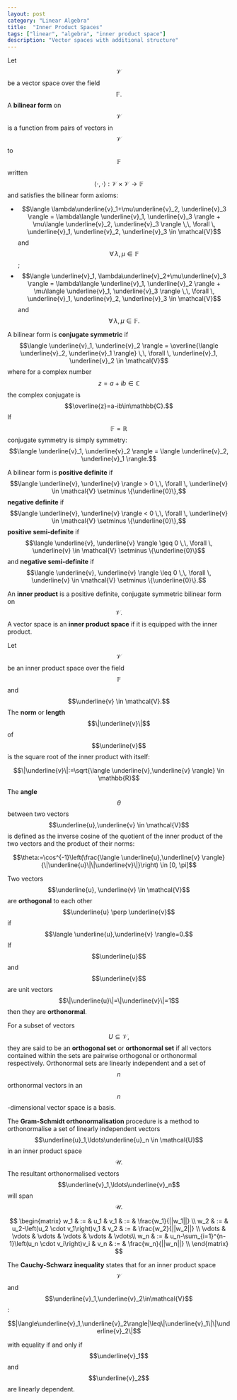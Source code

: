 ```yaml
---
layout: post
category: "Linear Algebra"
title:  "Inner Product Spaces"
tags: ["linear", "algebra", "inner product space"]
description: "Vector spaces with additional structure"
---
```


Let $$\mathcal{V}$$ be a vector space over the field $$\mathbb{F}.$$ A **bilinear form** on $$\mathcal{V}$$ is a function from pairs of vectors in $$\mathcal{V}$$ to $$\mathbb{F}$$ written $$\langle \cdot, \cdot \rangle : \mathcal{V}\times\mathcal{V} \rightarrow \mathbb{F}$$ and satisfies the bilinear form axioms:
- $$\langle \lambda\underline{v}_1+\mu\underline{v}_2, \underline{v}_3 \rangle = \lambda\langle \underline{v}_1, \underline{v}_3 \rangle + \mu\langle \underline{v}_2, \underline{v}_3 \rangle \,\, \forall \, \underline{v}_1, \underline{v}_2, \underline{v}_3 \in \mathcal{V}$$ and $$\forall \, \lambda, \mu \in \mathbb{F}$$;
- $$\langle \underline{v}_1, \lambda\underline{v}_2+\mu\underline{v}_3 \rangle = \lambda\langle \underline{v}_1, \underline{v}_2 \rangle + \mu\langle \underline{v}_1, \underline{v}_3 \rangle \,\, \forall \, \underline{v}_1, \underline{v}_2, \underline{v}_3 \in \mathcal{V}$$ and $$\forall \, \lambda, \mu \in \mathbb{F}.$$

A bilinear form is **conjugate symmetric** if $$\langle \underline{v}_1, \underline{v}_2 \rangle = \overline{\langle \underline{v}_2, \underline{v}_1 \rangle} \,\, \forall \, \underline{v}_1, \underline{v}_2 \in \mathcal{V}$$ where for a complex number $$z=a+ib\in\mathbb{C}$$ the complex conjugate is $$\overline{z}=a-ib\in\mathbb{C}.$$ If $$\mathbb{F}=\mathbb{R}$$ conjugate symmetry is simply symmetry: $$\langle \underline{v}_1, \underline{v}_2 \rangle = \langle \underline{v}_2, \underline{v}_1 \rangle.$$

A bilinear form is **positive definite** if $$\langle \underline{v}, \underline{v} \rangle > 0 \,\, \forall \, \underline{v} \in \mathcal{V} \setminus \{\underline{0}\},$$ **negative definite** if $$\langle \underline{v}, \underline{v} \rangle < 0 \,\, \forall \, \underline{v} \in \mathcal{V} \setminus \{\underline{0}\},$$ **positive semi-definite** if $$\langle \underline{v}, \underline{v} \rangle \geq 0 \,\, \forall \, \underline{v} \in \mathcal{V} \setminus \{\underline{0}\}$$ and **negative semi-definite** if $$\langle \underline{v}, \underline{v} \rangle \leq 0 \,\, \forall \, \underline{v} \in \mathcal{V} \setminus \{\underline{0}\}.$$

An **inner product** is a positive definite, conjugate symmetric bilinear form on $$\mathcal{V}.$$ A vector space is an **inner product space** if it is equipped with the inner product.

Let $$\mathcal{V}$$ be an inner product space over the field $$\mathbb{F}$$ and $$\underline{v} \in \mathcal{V}.$$ The **norm** or **length** $$\|\underline{v}\|$$ of $$\underline{v}$$ is the square root of the inner product with itself:

$$\|\underline{v}\|:=\sqrt{\langle \underline{v},\underline{v} \rangle} \in \mathbb{R}$$

The **angle** $$\theta$$ between two vectors $$\underline{u},\underline{v} \in \mathcal{V}$$ is defined as the inverse cosine of the quotient of the inner product of the two vectors and the product of their norms:

$$\theta:=\cos^{-1}\left(\frac{\langle \underline{u},\underline{v} \rangle}{\|\underline{u}\|\|\underline{v}\|}\right) \in [0, \pi]$$

Two vectors $$\underline{u}, \underline{v} \in \mathcal{V}$$ are **orthogonal** to each other $$\underline{u} \perp \underline{v}$$ if $$\langle \underline{u},\underline{v} \rangle=0.$$ If $$\underline{u}$$ and  $$\underline{v}$$ are unit vectors $$\|\underline{u}\|=\|\underline{v}\|=1$$ then they are **orthonormal**.

For a subset of vectors $$U \subseteq \mathcal{V},$$ they are said to be an **orthogonal set** or **orthonormal set** if all vectors contained within the sets are pairwise orthogonal or orthonormal respectively. Orthonormal sets are linearly independent and a set of $$n$$ orthonormal vectors in an $$n$$-dimensional vector space is a basis.

The **Gram-Schmidt orthonormalisation** procedure is a method to orthonormalise a set of linearly independent vectors $$\underline{u}_1,\ldots\underline{u}_n \in \mathcal{U}$$ in an inner product space $$\mathcal{U}.$$ The resultant orthonormalised vectors $$\underline{v}_1,\ldots\underline{v}_n$$ will span $$\mathcal{U}.$$

$$
\begin{matrix}
w_1 & := & u_1 & v_1 & := & \frac{w_1}{||w_1||} \\
w_2 & := & u_2-\left(u_2 \cdot v_1\right)v_1 & v_2 & := & \frac{w_2}{||w_2||} \\
\vdots & \vdots & \vdots & \vdots & \vdots & \vdots\\
w_n & := & u_n-\sum_{i=1}^{n-1}\left(u_n \cdot v_i\right)v_i & v_n & := & \frac{w_n}{||w_n||} \\
\end{matrix}
$$

The **Cauchy-Schwarz inequality** states that for an inner product space $$\mathcal{V}$$ and $$\underline{v}_1,\underline{v}_2\in\mathcal{V}$$:

$$|\langle\underline{v}_1,\underline{v}_2\rangle|\leq\|\underline{v}_1\|\|\underline{v}_2\|$$

with equality if and only if $$\underline{v}_1$$ and $$\underline{v}_2$$ are linearly dependent.
